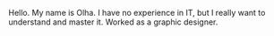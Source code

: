 Hello.
My name is Olha.
I have no experience in IT, but I really want to understand and master it.
Worked as a graphic designer.

